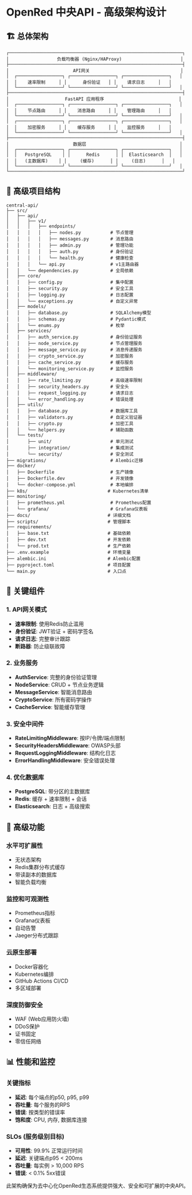 # OpenRed 中央API - 高级架构设计

## 🏗️ 总体架构

```
┌─────────────────────────────────────────────────────────────────┐
│                  负载均衡器 (Nginx/HAProxy)                      │
├─────────────────────────────────────────────────────────────────┤
│                        API网关                                  │
│  ┌─────────────────┐ ┌─────────────────┐ ┌─────────────────┐   │
│  │    速率限制     │ │      身份验证   │ │    请求日志     │   │
│  └─────────────────┘ └─────────────────┘ └─────────────────┘   │
├─────────────────────────────────────────────────────────────────┤
│                     FastAPI 应用程序                            │
│  ┌─────────────────┐ ┌─────────────────┐ ┌─────────────────┐   │
│  │    节点路由     │ │    消息路由     │ │    管理路由     │   │
│  └─────────────────┘ └─────────────────┘ └─────────────────┘   │
│  ┌─────────────────┐ ┌─────────────────┐ ┌─────────────────┐   │
│  │    加密服务     │ │    缓存服务     │ │    监控服务     │   │
│  └─────────────────┘ └─────────────────┘ └─────────────────┘   │
├─────────────────────────────────────────────────────────────────┤
│                        数据层                                   │
│  ┌─────────────────┐ ┌─────────────────┐ ┌─────────────────┐   │
│  │   PostgreSQL    │ │      Redis      │ │  Elasticsearch  │   │
│  │   (主数据库)    │ │     (缓存)      │ │     (日志)      │   │
│  └─────────────────┘ └─────────────────┘ └─────────────────┘   │
└─────────────────────────────────────────────────────────────────┘
```

## 📁 高级项目结构

```
central-api/
├── src/
│   ├── api/
│   │   ├── v1/
│   │   │   ├── endpoints/
│   │   │   │   ├── nodes.py           # 节点管理
│   │   │   │   ├── messages.py        # 消息路由
│   │   │   │   ├── admin.py           # 管理功能
│   │   │   │   ├── auth.py            # 身份验证
│   │   │   │   └── health.py          # 健康检查
│   │   │   └── api.py                 # v1主路由器
│   │   └── dependencies.py            # 全局依赖
│   ├── core/
│   │   ├── config.py                  # 集中配置
│   │   ├── security.py                # 安全工具
│   │   ├── logging.py                 # 日志配置
│   │   └── exceptions.py              # 自定义异常
│   ├── models/
│   │   ├── database.py                # SQLAlchemy模型
│   │   ├── schemas.py                 # Pydantic模式
│   │   └── enums.py                   # 枚举
│   ├── services/
│   │   ├── auth_service.py            # 身份验证服务
│   │   ├── node_service.py            # 节点管理服务
│   │   ├── message_service.py         # 消息传递服务
│   │   ├── crypto_service.py          # 加密服务
│   │   ├── cache_service.py           # 缓存服务
│   │   └── monitoring_service.py      # 监控服务
│   ├── middleware/
│   │   ├── rate_limiting.py           # 高级速率限制
│   │   ├── security_headers.py        # 安全头
│   │   ├── request_logging.py         # 请求日志
│   │   └── error_handling.py          # 错误处理
│   ├── utils/
│   │   ├── database.py                # 数据库工具
│   │   ├── validators.py              # 自定义验证器
│   │   ├── crypto.py                  # 加密工具
│   │   └── helpers.py                 # 辅助函数
│   └── tests/
│       ├── unit/                      # 单元测试
│       ├── integration/               # 集成测试
│       └── security/                  # 安全测试
├── migrations/                        # Alembic迁移
├── docker/
│   ├── Dockerfile                     # 生产镜像
│   ├── Dockerfile.dev                 # 开发镜像
│   └── docker-compose.yml             # 本地编排
├── k8s/                              # Kubernetes清单
├── monitoring/
│   ├── prometheus.yml                 # Prometheus配置
│   └── grafana/                       # Grafana仪表板
├── docs/                             # 详细文档
├── scripts/                          # 管理脚本
├── requirements/
│   ├── base.txt                      # 基础依赖
│   ├── dev.txt                       # 开发依赖
│   └── prod.txt                      # 生产依赖
├── .env.example                      # 环境变量
├── alembic.ini                       # Alembic配置
├── pyproject.toml                    # 项目配置
└── main.py                           # 入口点
```

## 🔧 关键组件

### 1. API网关模式
- **速率限制**: 使用Redis防止滥用
- **身份验证**: JWT验证 + 密码学签名
- **请求日志**: 完整审计跟踪
- **断路器**: 防止级联故障

### 2. 业务服务
- **AuthService**: 完整的身份验证管理
- **NodeService**: CRUD + 节点业务逻辑
- **MessageService**: 智能消息路由
- **CryptoService**: 所有密码学操作
- **CacheService**: 智能缓存管理

### 3. 安全中间件
- **RateLimitingMiddleware**: 按IP/令牌/端点限制
- **SecurityHeadersMiddleware**: OWASP头部
- **RequestLoggingMiddleware**: 结构化日志
- **ErrorHandlingMiddleware**: 安全错误处理

### 4. 优化数据库
- **PostgreSQL**: 带分区的主数据库
- **Redis**: 缓存 + 速率限制 + 会话
- **Elasticsearch**: 日志 + 高级搜索

## 🚀 高级功能

### 水平可扩展性
- 无状态架构
- Redis集群分布式缓存
- 带读副本的数据库
- 智能负载均衡

### 监控和可观测性
- Prometheus指标
- Grafana仪表板
- 自动告警
- Jaeger分布式跟踪

### 云原生部署
- Docker容器化
- Kubernetes编排
- GitHub Actions CI/CD
- 多区域部署

### 深度防御安全
- WAF (Web应用防火墙)
- DDoS保护
- 证书固定
- 零信任网络

## 📊 性能和监控

### 关键指标
- **延迟**: 每个端点的p50, p95, p99
- **吞吐量**: 每个服务的RPS
- **错误**: 按类型的错误率
- **饱和度**: CPU, 内存, 数据库连接

### SLOs (服务级别目标)
- **可用性**: 99.9% 正常运行时间
- **延迟**: 关键端点p95 < 200ms
- **吞吐量**: 每实例 > 10,000 RPS
- **错误**: < 0.1% 5xx错误

此架构确保为去中心化OpenRed生态系统提供强大、安全和可扩展的中央API。
